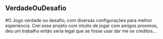 ## VerdadeOuDesafio
#O Jogo verdade ou desafio, com diversas configurações para melhor esperiencia.
Crei esse projeto com intuito de jogar com amigos proximos, deu um trabalho então seria legal que se fosse usar dar me os creditos...
